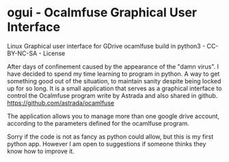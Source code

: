 # ogui - Ocalmfuse Graphical User Interface
Linux Graphical user interface for GDrive ocamlfuse build in python3 - CC-BY-NC-SA - License

After days of confinement caused by the appearance of the "damn virus". I have decided to spend my time learning to program in python. A way to get something good out of the situation, to maintain sanity despite being locked up for so long.
It is a small application that serves as a graphical interface to control the Ocalmfuse program write by Astrada and also shared in github.
https://github.com/astrada/ocamlfuse

The application allows you to manage more than one google drive account, according to the parameters defined for the ocamlfuse program.

Sorry if the code is not as fancy as python could allow, but this is my first python app. However I am open to suggestions if someone thinks they know how to improve it.
